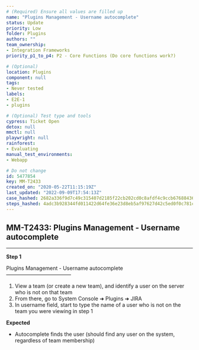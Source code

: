 ```yaml
---
# (Required) Ensure all values are filled up
name: "Plugins Management - Username autocomplete"
status: Update
priority: Low
folder: Plugins
authors: ""
team_ownership: 
- Integration Frameworks
priority_p1_to_p4: P2 - Core Functions (Do core functions work?)

# (Optional)
location: Plugins
component: null
tags: 
- Never tested
labels: 
- E2E-1
- plugins

# (Optional) Test type and tools
cypress: Ticket Open
detox: null
mmctl: null
playwright: null
rainforest: 
- Evaluating
manual_test_environments: 
- Webapp

# Do not change
id: 5477854
key: MM-T2433
created_on: "2020-05-22T11:15:19Z"
last_updated: "2022-09-09T17:54:13Z"
case_hashed: 2682a336f9d7c49c315407d2185f22cb202cd0c8afdf4c9ccb6768843681b5ed8fa2aed8a29e2e1c1bd33e303223be26
steps_hashed: 4adc3b928344fd011422d64fe36e23d8eb5af97627d42c5ed0f0c781c04d3cfaf883bede4af2f0daab7991dd592bd146
---
```


<!-- (Auto-generated) Based on frontmatter's "key" and "name" -->

## MM-T2433: Plugins Management - Username autocomplete

---

**Step 1**

Plugins Management - Username autocomplete\
–––––––––––––––––––––––––

1. View a team (or create a new team), and identify a user on the server who is not on that team
2. From there, go to System Console ➜ Plugins ➜ JIRA
3. In username field, start to type the name of a user who is not on the team you were viewing in step 1

**Expected**

- Autocomplete finds the user (should find any user on the system, regardless of team membership)
